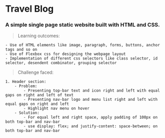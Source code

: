 # Travel Blog

### A simple single page static website built with HTML and CSS.

> Learning outcomes:

    - Use of HTML elements like image, paragraph, forms, buttons, anchor tags and so on
    - Use of Flexbox css for designing the webpage layout
    - Implementation of different css selectors like class selector, id selector, desendent combinator, grouping selector

> Challenge faced:

    1. Header section:
        - Problem:
            - Presenting top-bar text and icon right and left with equal gaps on right and left of text
            - Presenting nav-bar logo and menu list right and left with equal gaps on right and left
            - Highlight nav menu on hover
        - Solution:
            - For equal left and right space, apply padding of 100px on both top-bar and nav-bar
            - use display: flex; and justify-content: space-between; on both top-bar and nav-bar

